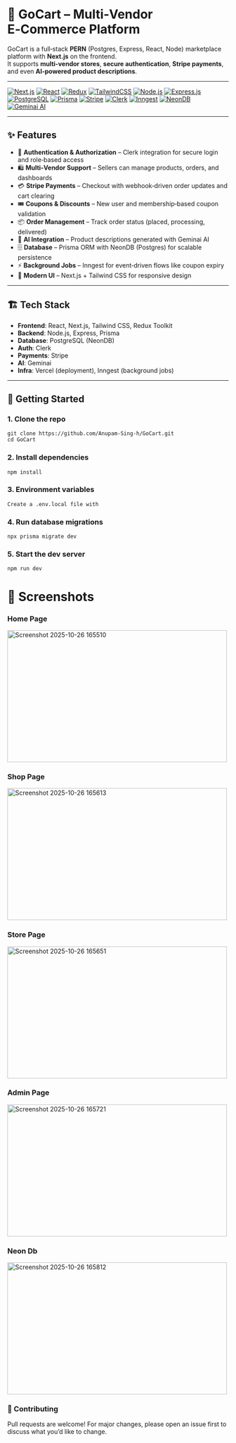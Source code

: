 # 🛒 GoCart – Multi‑Vendor E‑Commerce Platform

GoCart is a full‑stack **PERN** (Postgres, Express, React, Node) marketplace platform with **Next.js** on the frontend.  
It supports **multi‑vendor stores**, **secure authentication**, **Stripe payments**, and even **AI‑powered product descriptions**.

---

[![Next.js](https://img.shields.io/badge/Next.js-000000?style=for-the-badge&logo=nextdotjs&logoColor=white)](https://nextjs.org/)
[![React](https://img.shields.io/badge/React-20232A?style=for-the-badge&logo=react&logoColor=61DAFB)](https://react.dev/)
[![Redux](https://img.shields.io/badge/Redux-593D88?style=for-the-badge&logo=redux&logoColor=white)](https://redux.js.org/)
[![TailwindCSS](https://img.shields.io/badge/TailwindCSS-38B2AC?style=for-the-badge&logo=tailwind-css&logoColor=white)](https://tailwindcss.com/)
[![Node.js](https://img.shields.io/badge/Node.js-43853D?style=for-the-badge&logo=node.js&logoColor=white)](https://nodejs.org/)
[![Express.js](https://img.shields.io/badge/Express.js-404D59?style=for-the-badge)](https://expressjs.com/)
[![PostgreSQL](https://img.shields.io/badge/PostgreSQL-316192?style=for-the-badge&logo=postgresql&logoColor=white)](https://www.postgresql.org/)
[![Prisma](https://img.shields.io/badge/Prisma-2D3748?style=for-the-badge&logo=prisma&logoColor=white)](https://www.prisma.io/)
[![Stripe](https://img.shields.io/badge/Stripe-626CD9?style=for-the-badge&logo=stripe&logoColor=white)](https://stripe.com/)
[![Clerk](https://img.shields.io/badge/Clerk-3B82F6?style=for-the-badge&logo=clerk&logoColor=white)](https://clerk.com/)
[![Inngest](https://img.shields.io/badge/Inngest-000000?style=for-the-badge&logo=inngest&logoColor=white)](https://www.inngest.com/)
[![NeonDB](https://img.shields.io/badge/NeonDB-00E599?style=for-the-badge&logo=postgresql&logoColor=white)](https://neon.tech/)
[![Geminai AI](https://img.shields.io/badge/Geminai_AI-8A2BE2?style=for-the-badge&logo=openai&logoColor=white)](#)

---

## ✨ Features

- 👤 **Authentication & Authorization** – Clerk integration for secure login and role‑based access
- 🛍️ **Multi‑Vendor Support** – Sellers can manage products, orders, and dashboards
- 💳 **Stripe Payments** – Checkout with webhook‑driven order updates and cart clearing
- 🎟️ **Coupons & Discounts** – New user and membership‑based coupon validation
- 📦 **Order Management** – Track order status (placed, processing, delivered)
- 🤖 **AI Integration** – Product descriptions generated with Geminai AI
- 🗄️ **Database** – Prisma ORM with NeonDB (Postgres) for scalable persistence
- ⚡ **Background Jobs** – Inngest for event‑driven flows like coupon expiry
- 🎨 **Modern UI** – Next.js + Tailwind CSS for responsive design

---

## 🏗️ Tech Stack

- **Frontend**: React, Next.js, Tailwind CSS, Redux Toolkit
- **Backend**: Node.js, Express, Prisma
- **Database**: PostgreSQL (NeonDB)
- **Auth**: Clerk
- **Payments**: Stripe
- **AI**: Geminai
- **Infra**: Vercel (deployment), Inngest (background jobs)

---
###

## 🚀 Getting Started

### 1. Clone the repo
```base
git clone https://github.com/Anupam-Sing-h/GoCart.git
cd GoCart
 ```
### 2. Install dependencies
```base
npm install
 ```
### 3. Environment variables
```base
Create a .env.local file with
 ```
### 4. Run database migrations
```base
npx prisma migrate dev
 ```
### 5. Start the dev server
```base
npm run dev
 ```
# 📸 Screenshots
### Home Page
<img width="500" height="300" alt="Screenshot 2025-10-26 165510" src="https://github.com/user-attachments/assets/9588ee88-0077-408f-b3a2-43da9fd11f60" />

### Shop Page
<img width="500" height="300" alt="Screenshot 2025-10-26 165613" src="https://github.com/user-attachments/assets/f55a1110-77be-4ac3-b48a-64b05affa380" />

### Store Page
<img width="500" height="300" alt="Screenshot 2025-10-26 165651" src="https://github.com/user-attachments/assets/40240e40-ad52-4d1c-b6d3-c9047f5c558c" />

### Admin Page
<img width="500" height="300" alt="Screenshot 2025-10-26 165721" src="https://github.com/user-attachments/assets/fc290aa6-186f-456d-9b8b-2cfeeb8a5b85" />

### Neon Db
<img width="500" height="300" alt="Screenshot 2025-10-26 165812" src="https://github.com/user-attachments/assets/fc424ed4-b158-4a74-9a2b-aea8641c607a" />

### 🤝 Contributing
Pull requests are welcome! For major changes, please open an issue first to discuss what you’d like to change.
